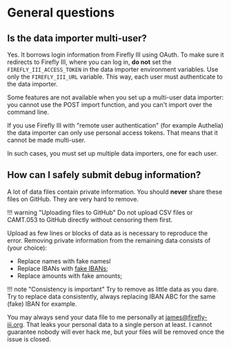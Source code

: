 # General questions

## Is the data importer multi-user?

Yes. It borrows login information from Firefly III using OAuth. To make sure it redirects to Firefly III, where you can log in, **do not** set the `FIREFLY_III_ACCESS_TOKEN` in the data importer environment variables. Use only the `FIREFLY_III_URL` variable. This way, each user must authenticate to the data importer.

Some features are not available when you set up a multi-user data importer: you cannot use the POST import function, and you can't import over the command line.

If you use Firefly III with "remote user authentication" (for example Authelia) the data importer can only use personal access tokens. That means that it cannot be made multi-user.

In such cases, you must set up multiple data importers, one for each user.


## How can I safely submit debug information?

A lot of data files contain private information. You should **never** share these files on GitHub. They are very hard to remove. 

!!! warning "Uploading files to GitHub"
    Do not upload CSV files or CAMT.053 to GitHub directly without censoring them first.

Upload as few lines or blocks of data as is necessary to reproduce the error. Removing private information from the remaining data consists of (your choice):

- Replace names with fake namesl
- Replace IBANs with [fake IBANs](https://fakeiban.org/);
- Replace amounts with fake amounts;

!!! note "Consistency is important"
    Try to remove as little data as you dare. Try to replace data consistently, always replacing IBAN ABC for the same (fake) IBAN for example.

 You may always send your data file to me personally at [james@firefly-iii.org](mailto:james@firefly-iii.org). That leaks your personal data to a single person at least. I cannot guarantee nobody will ever hack me, but your files will be removed once the issue is closed.
 